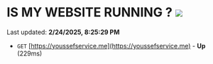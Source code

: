 # IS MY WEBSITE RUNNING ? [![](https://img.shields.io/static/v1?label=Sponsor&message=%E2%9D%A4&logo=GitHub&color=%23fe8e86)](https://github.com/sponsors/Youssef-Lehmam)

Last updated: **2/24/2025, 8:25:29 PM**

- `GET` [https://youssefservice.me](https://youssefservice.me) - **Up** (229ms)
